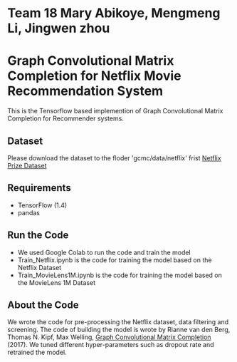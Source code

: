 # Team 18 Mary Abikoye, Mengmeng Li, Jingwen zhou

# Graph Convolutional Matrix Completion for Netflix Movie Recommendation System

This is the Tensorflow based implemention of Graph Convolutional Matrix Completion for Recommender systems.

## Dataset

Please download the dataset to the floder 'gcmc/data/netflix' frist [Netflix Prize Dataset](https://www.kaggle.com/code/laowingkin/netflix-movie-recommendation/data)

## Requirements

- TensorFlow (1.4)
- pandas

## Run the Code

- We used Google Colab to run the code and train the model
- Train_Netflix.ipynb is the code for training the model based on the Netflix Dataset
- Train_MovieLens1M.ipynb is the code for training the model based on the MovieLens 1M Dataset

## About the Code

We wrote the code for pre-processing the Netflix dataset, data filtering and screening. The code of building the model is wrote by
Rianne van den Berg, Thomas N. Kipf, Max Welling, [Graph Convolutional Matrix Completion](https://arxiv.org/abs/1706.02263) (2017).
We tuned different hyper-parameters such as dropout rate and retrained the model.

```

```

